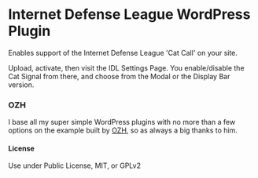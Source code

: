 
# Internet Defense League WordPress Plugin

Enables support of the Internet Defense League 'Cat Call' on your site.

Upload, activate, then visit the IDL Settings Page. You enable/disable the Cat Signal from there, and choose from the Modal or the Display Bar version.

### OZH
I base all my super simple WordPress plugins with no more than a few options on the example built by [OZH](http://planetozh.com/blog/2009/05/handling-plugins-options-in-wordpress-28-with-register_setting/), so as always a big thanks to him.


#### License
Use under Public License, MIT, or GPLv2